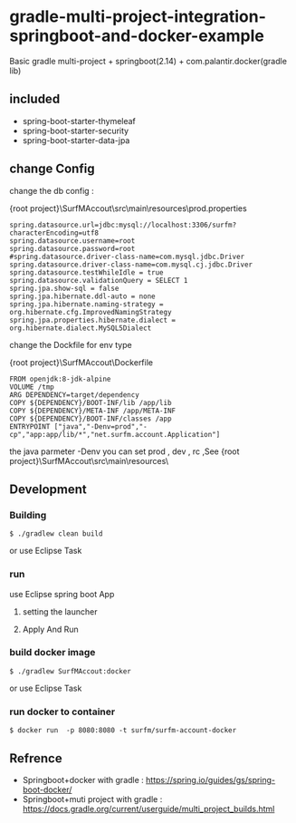 # gradle-multi-project-integration-springboot-and-docker-example

Basic gradle multi-project + springboot(2.14) + com.palantir.docker(gradle lib)

## included

- spring-boot-starter-thymeleaf
- spring-boot-starter-security
- spring-boot-starter-data-jpa

## change Config

 change the db config :

{root project}\SurfMAccout\src\main\resources\prod.properties  
```
spring.datasource.url=jdbc:mysql://localhost:3306/surfm?characterEncoding=utf8
spring.datasource.username=root
spring.datasource.password=root
#spring.datasource.driver-class-name=com.mysql.jdbc.Driver
spring.datasource.driver-class-name=com.mysql.cj.jdbc.Driver
spring.datasource.testWhileIdle = true
spring.datasource.validationQuery = SELECT 1
spring.jpa.show-sql = false
spring.jpa.hibernate.ddl-auto = none
spring.jpa.hibernate.naming-strategy = org.hibernate.cfg.ImprovedNamingStrategy
spring.jpa.properties.hibernate.dialect = org.hibernate.dialect.MySQL5Dialect
```

change the Dockfile for env type

{root project}\SurfMAccout\Dockerfile
```
FROM openjdk:8-jdk-alpine
VOLUME /tmp
ARG DEPENDENCY=target/dependency
COPY ${DEPENDENCY}/BOOT-INF/lib /app/lib
COPY ${DEPENDENCY}/META-INF /app/META-INF
COPY ${DEPENDENCY}/BOOT-INF/classes /app
ENTRYPOINT ["java","-Denv=prod","-cp","app:app/lib/*","net.surfm.account.Application"]
```
the java parmeter -Denv you can set prod , dev , rc ,See  {root project}\SurfMAccout\src\main\resources\

## Development

### Building

```
$ ./gradlew clean build
```
or use Eclipse Task 

### run
use Eclipse spring boot App

1. setting the launcher

2. Apply And Run


### build docker image

```
$ ./gradlew SurfMAccout:docker
```
or use Eclipse Task 

### run docker to container
```
$ docker run  -p 8080:8080 -t surfm/surfm-account-docker
```


## Refrence
- Springboot+docker with gradle : https://spring.io/guides/gs/spring-boot-docker/
- Springboot+muti project with gradle : https://docs.gradle.org/current/userguide/multi_project_builds.html

